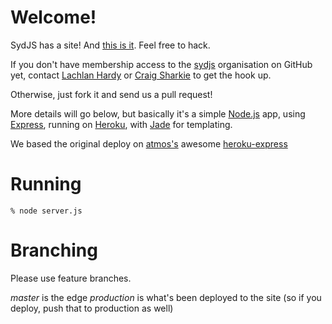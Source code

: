 Welcome!
======

SydJS has a site! And [this is it][sydjs]. Feel free to hack. 

If you don't have membership access to the [sydjs][sydjs-org] organisation on GitHub yet, contact [Lachlan Hardy][lachlanhardy] or [Craig Sharkie][twalve] to get the hook up.

Otherwise, just fork it and send us a pull request!


More details will go below, but basically it's a simple [Node.js][node] app, using [Express][express], running on [Heroku][heroku], with [Jade][jade] for templating.

We based the original deploy on [atmos's][atmos] awesome [heroku-express][heroku-express]

Running
=======

    % node server.js

Branching
=========

Please use feature branches.

*master* is the edge
*production* is what's been deployed to the site
(so if you deploy, push that to production as well)


[sydjs]: http://sydjs.com
[sydjs-org]: http://github.com/sydjs/
[node]: http://nodejs.org
[express]: http://expressjs.com/
[heroku]: http://heroku.com
[heroku-express]: http://github.com/atmos/heroku-express
[atmos]: http://github.com/atmos/
[lachlanhardy]: http://github.com/lachlanhardy/
[twalve]: http://github.com/twalve/
[jade]: http://jade-lang.com/

